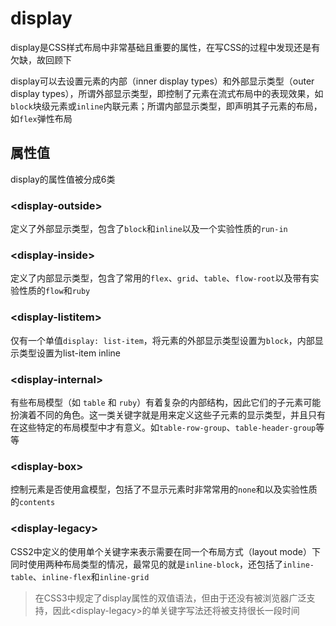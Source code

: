 # display

display是CSS样式布局中非常基础且重要的属性，在写CSS的过程中发现还是有欠缺，故回顾下

display可以去设置元素的内部（inner display types）和外部显示类型（outer display types），所谓外部显示类型，即控制了元素在流式布局中的表现效果，如`block`块级元素或`inline`内联元素；所谓内部显示类型，即声明其子元素的布局，如`flex`弹性布局

## 属性值

display的属性值被分成6类

### \<display-outside\>

定义了外部显示类型，包含了`block`和`inline`以及一个实验性质的`run-in`

### \<display-inside\>

定义了内部显示类型，包含了常用的`flex`、`grid`、`table`、`flow-root`以及带有实验性质的`flow`和`ruby`

### \<display-listitem\>

仅有一个单值`display: list-item`，将元素的外部显示类型设置为`block`，内部显示类型设置为list-item inline

### \<display-internal\>

有些布局模型（如 `table` 和 `ruby`）有着复杂的内部结构，因此它们的子元素可能扮演着不同的角色。这一类关键字就是用来定义这些子元素的显示类型，并且只有在这些特定的布局模型中才有意义。如`table-row-group`、`table-header-group`等等

### \<display-box\>

控制元素是否使用盒模型，包括了不显示元素时非常常用的`none`和以及实验性质的`contents`

### \<display-legacy\>

CSS2中定义的使用单个关键字来表示需要在同一个布局方式（layout mode）下同时使用两种布局类型的情况，最常见的就是`inline-block`，还包括了`inline-table`、`inline-flex`和`inline-grid`

> 在CSS3中规定了display属性的双值语法，但由于还没有被浏览器广泛支持，因此\<display-legacy\>的单关键字写法还将被支持很长一段时间